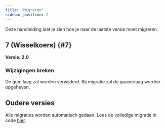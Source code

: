 ```yaml
---
title: "Migreren"
sidebar_position: 2
---
```


Deze handleiding laat je zien hoe je naar de laatste versie moet migreren.

## 7 (Wisselkoers) {#7}

**Versie: 2.0**

### Wijzigingen breken

De gum laag zal worden verwijderd. Bij migratie zal de guaserlaag worden opgeheven.

## Oudere versies

Alle migraties worden automatisch gedaan. Lees de volledige migratie in code [hier](https://github.com/LinwoodDev/Butterfly/blob/95825da4ebbf9ded392c863da577666dbcdda45c/app/lib/models/converter.dart#L17).

